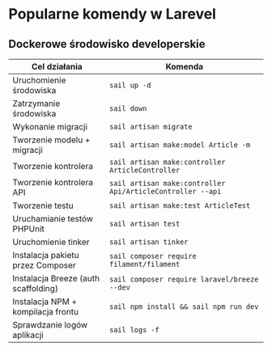 # Popularne komendy w Larevel

## Dockerowe środowisko developerskie

| Cel działania                        | Komenda                                           |
|-------------------------------------|---------------------------------------------------|
| Uruchomienie środowiska             | `sail up -d`                                      |
| Zatrzymanie środowiska              | `sail down`                                       |
| Wykonanie migracji                  | `sail artisan migrate`                            |
| Tworzenie modelu + migracji         | `sail artisan make:model Article -m`              |
| Tworzenie kontrolera                | `sail artisan make:controller ArticleController`  |
| Tworzenie kontrolera API            | `sail artisan make:controller Api/ArticleController --api` |
| Tworzenie testu                     | `sail artisan make:test ArticleTest`              |
| Uruchamianie testów PHPUnit         | `sail artisan test`                               |
| Uruchomienie tinker                 | `sail artisan tinker`                             |
| Instalacja pakietu przez Composer   | `sail composer require filament/filament`         |
| Instalacja Breeze (auth scaffolding)| `sail composer require laravel/breeze --dev`      |
| Instalacja NPM + kompilacja frontu  | `sail npm install && sail npm run dev`            |
| Sprawdzanie logów aplikacji         | `sail logs -f`                                    |
